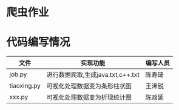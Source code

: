 # 爬虫作业

# 代码编写情况

|文件  | 实现功能  | 编写人员|
------|-----------|-----------
|job.py|进行数据爬取,生成java.txt,c++.txt| 陈寿琦|
|tiaoxing.py|可视化处理数据变为条形柱状图| 王浠锐|
|xxx.py | 可视化处理数据变为折现统计图| 陈政延|

